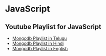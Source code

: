 # JavaScript


## Youtube Playlist for JavaScript 

- [Mongodb Playlist in Telugu]()
- [Mongodb Playlist in Hindi]()
- [Mongodb Playlist in English]()
